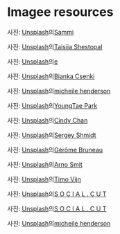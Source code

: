 # Imagee resources

사진: <a href="https://unsplash.com/ko/%EC%82%AC%EC%A7%84/%EB%B2%A0%EC%9D%B4%EC%A7%80-%EC%9E%A5%EB%AF%B8-%EA%BD%83-sP5CaWEN7Do?utm_content=creditCopyText&utm_medium=referral&utm_source=unsplash">Unsplash</a>의<a href="https://unsplash.com/ko/@splendidmusings?utm_content=creditCopyText&utm_medium=referral&utm_source=unsplash">Sammi</a>

사진: <a href="https://unsplash.com/ko/%EC%82%AC%EC%A7%84/%ED%95%91%ED%81%AC%EC%99%80-%ED%99%94%EC%9D%B4%ED%8A%B8-%EC%9E%A5%EB%AF%B8-%EA%BD%83%EB%8B%A4%EB%B0%9C-htHuk0NHySU?utm_content=creditCopyText&utm_medium=referral&utm_source=unsplash">Unsplash</a>의<a href="https://unsplash.com/ko/@taisiia_shestopal?utm_content=creditCopyText&utm_medium=referral&utm_source=unsplash">Taisiia Shestopal</a>

사진: <a href="https://unsplash.com/ko/%EC%82%AC%EC%A7%84/%ED%9D%B0%EC%83%89-%EC%84%B8%EB%9D%BC%EB%AF%B9-%EA%BD%83%EB%B3%91%EC%97%90-%ED%95%91%ED%81%AC-%EC%9E%A5%EB%AF%B8-gkBeYCbXPu8?utm_content=creditCopyText&utm_medium=referral&utm_source=unsplash">Unsplash</a>의<a href="https://unsplash.com/ko/@eyf?utm_content=creditCopyText&utm_medium=referral&utm_source=unsplash">e</a>

사진: <a href="https://unsplash.com/ko/%EC%82%AC%EC%A7%84/%EC%97%AC%EB%9F%AC%EA%B0%80%EC%A7%80%EB%A5%BC-%EC%84%9E%EC%96%B4-%EB%8B%B4%EC%9D%80-%ED%8F%AC%EC%9E%A5-%ED%8A%A4%EB%A6%BD-%EA%BD%83%EB%8B%A4%EB%B0%9C--nxksGFSoeM?utm_content=creditCopyText&utm_medium=referral&utm_source=unsplash">Unsplash</a>의<a href="https://unsplash.com/ko/@biankacsenki?utm_content=creditCopyText&utm_medium=referral&utm_source=unsplash">Bianka Csenki</a>

사진: <a href="https://unsplash.com/ko/%EC%82%AC%EC%A7%84/%EA%B0%88%EC%83%89-%EB%82%98%EB%AC%B4-%EB%B0%94%EB%8B%A5%EC%97%90-%EA%B0%88%EC%83%89-%EA%B0%80%EC%A3%BD-%EC%83%8C%EB%93%A4-FrLEWPxNjl0?utm_content=creditCopyText&utm_medium=referral&utm_source=unsplash">Unsplash</a>의<a href="https://unsplash.com/ko/@micheile?utm_content=creditCopyText&utm_medium=referral&utm_source=unsplash">micheile henderson</a>

사진: <a href="https://unsplash.com/ko/%EC%82%AC%EC%A7%84/%ED%99%94%EB%B6%84%EC%97%90-%EC%8B%AC%EC%9D%80-%EC%8B%9D%EB%AC%BC%EC%9D%B4-%EB%A7%8E%EC%9D%B4-%EA%B0%80%EB%93%9D%ED%95%9C-%EA%BD%83%EC%A7%91-fYoGwkENNmY?utm_content=creditCopyText&utm_medium=referral&utm_source=unsplash">Unsplash</a>의<a href="https://unsplash.com/ko/@adamara_?utm_content=creditCopyText&utm_medium=referral&utm_source=unsplash">YoungTae Park</a>

사진: <a href="https://unsplash.com/ko/%EC%82%AC%EC%A7%84/%EC%95%84%EC%84%B8%ED%8A%B8%EB%93%9C-%EC%BB%AC%EB%9F%AC-%ED%94%8C%EB%9D%BC%EC%9B%8C-%EB%B6%80%EC%BC%80-%EB%A1%9C%ED%8A%B8-1D_QE7gj4-4?utm_content=creditCopyText&utm_medium=referral&utm_source=unsplash">Unsplash</a>의<a href="https://unsplash.com/ko/@cindyynini?utm_content=creditCopyText&utm_medium=referral&utm_source=unsplash">Cindy Chan</a>

사진: <a href="https://unsplash.com/ko/%EC%82%AC%EC%A7%84/%EC%A3%BC%ED%99%A9%EC%83%89-%EA%BD%83%EC%9E%8E-%EA%BD%83-koy6FlCCy5s?utm_content=creditCopyText&utm_medium=referral&utm_source=unsplash">Unsplash</a>의<a href="https://unsplash.com/ko/@monstercritic?utm_content=creditCopyText&utm_medium=referral&utm_source=unsplash">Sergey Shmidt</a>

사진: <a href="https://unsplash.com/ko/%EC%82%AC%EC%A7%84/%ED%95%B4%EB%B0%94%EB%9D%BC%EA%B8%B0-%ED%95%9C-%EB%8B%A4%EB%B0%9C-RPmWEtZLh7U?utm_content=creditCopyText&utm_medium=referral&utm_source=unsplash">Unsplash</a>의<a href="https://unsplash.com/ko/@geromebruneau?utm_content=creditCopyText&utm_medium=referral&utm_source=unsplash">Gérôme Bruneau</a>

사진: <a href="https://unsplash.com/ko/%EC%82%AC%EC%A7%84/%EB%B2%9A%EA%BD%83-%EB%82%98%EB%AC%B4%EC%9D%98-%EB%82%AE%EC%9D%80-%EA%B0%81%EB%8F%84-%EC%82%AC%EC%A7%84-sKJ7zSylUao?utm_content=creditCopyText&utm_medium=referral&utm_source=unsplash">Unsplash</a>의<a href="https://unsplash.com/ko/@_entreprenerd?utm_content=creditCopyText&utm_medium=referral&utm_source=unsplash">Arno Smit</a>

사진: <a href="https://unsplash.com/ko/%EC%82%AC%EC%A7%84/%EB%B2%9A%EA%BD%83-%EB%82%98%EB%AC%B4-yjiZAbTDkik?utm_content=creditCopyText&utm_medium=referral&utm_source=unsplash">Unsplash</a>의<a href="https://unsplash.com/ko/@timovijn?utm_content=creditCopyText&utm_medium=referral&utm_source=unsplash">Timo Vijn</a>

사진: <a href="https://unsplash.com/ko/%EC%82%AC%EC%A7%84/%EB%85%B9%EC%83%89-%EC%9E%8E-%EA%B7%BC%EC%B2%98%EC%97%90-%EC%98%A4%EB%A0%8C%EC%A7%80-%EA%B3%BC%EC%9D%BC%EC%9D%84-%EB%93%A4%EA%B3%A0-%EC%9E%88%EB%8A%94-%EC%82%AC%EB%9E%8C-sBqiND8rQ8s?utm_content=creditCopyText&utm_medium=referral&utm_source=unsplash">Unsplash</a>의<a href="https://unsplash.com/ko/@socialcut?utm_content=creditCopyText&utm_medium=referral&utm_source=unsplash">S O C I A L . C U T</a>

사진: <a href="https://unsplash.com/ko/%EC%82%AC%EC%A7%84/%EB%85%B9%EC%83%89-%EC%9E%8E-%EA%B7%BC%EC%B2%98%EC%97%90-%EC%98%A4%EB%A0%8C%EC%A7%80-%EA%B3%BC%EC%9D%BC%EC%9D%84-%EB%93%A4%EA%B3%A0-%EC%9E%88%EB%8A%94-%EC%82%AC%EB%9E%8C-sBqiND8rQ8s?utm_content=creditCopyText&utm_medium=referral&utm_source=unsplash">Unsplash</a>의<a href="https://unsplash.com/ko/@socialcut?utm_content=creditCopyText&utm_medium=referral&utm_source=unsplash">S O C I A L . C U T</a>

사진: <a href="https://unsplash.com/ko/%EC%82%AC%EC%A7%84/%EA%B2%80%EC%9D%80-%EA%BD%83%EB%B3%91%EC%97%90-%ED%9D%B0%EC%83%89%EA%B3%BC-%EB%B3%B4%EB%9D%BC%EC%83%89-%EA%BD%83-PTLBXS2zM0o?utm_content=creditCopyText&utm_medium=referral&utm_source=unsplash">Unsplash</a>의<a href="https://unsplash.com/ko/@micheile?utm_content=creditCopyText&utm_medium=referral&utm_source=unsplash">micheile henderson</a>
